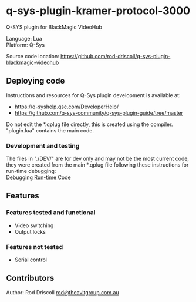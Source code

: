 # q-sys-plugin-kramer-protocol-3000

Q-SYS plugin for BlackMagic VideoHub

Language: Lua\
Platform: Q-Sys

Source code location: <https://github.com/rod-driscoll/q-sys-plugin-blackmagic-videohub>

## Deploying code

Instructions and resources for Q-Sys plugin development is available at:

* <https://q-syshelp.qsc.com/DeveloperHelp/>
* <https://github.com/q-sys-community/q-sys-plugin-guide/tree/master>

Do not edit the *.qplug file directly, this is created using the compiler.
"plugin.lua" contains the main code.

### Development and testing

The files in "./DEV/" are for dev only and may not be the most current code, they were created from the main *.qplug file following these instructions for run-time debugging:\
[Debugging Run-time Code](https://q-syshelp.qsc.com/DeveloperHelp/#Getting_Started/Building_a_Plugin.htm?TocPath=Getting%2520Started%257C_____3)

## Features

### Features tested and functional

* Video switching
* Output locks
  
### Features not tested

* Serial control

## Contributors

Author: Rod Driscoll <rod@theavitgroup.com.au>

